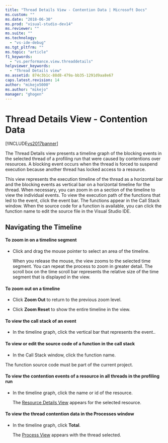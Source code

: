 ```yaml
---
title: "Thread Details View - Contention Data | Microsoft Docs"
ms.custom: ""
ms.date: "2018-06-30"
ms.prod: "visual-studio-dev14"
ms.reviewer: ""
ms.suite: ""
ms.technology: 
  - "vs-ide-debug"
ms.tgt_pltfrm: ""
ms.topic: "article"
f1_keywords: 
  - "vs.performance.view.threaddetails"
helpviewer_keywords: 
  - "Thread Details view"
ms.assetid: 874c3b1c-88d8-479a-bb35-1291d9aa8e67
caps.latest.revision: 14
author: "mikejo5000"
ms.author: "mikejo"
manager: "ghogen"
---
```

# Thread Details View - Contention Data
[!INCLUDE[vs2017banner](../includes/vs2017banner.md)]

  
The Thread Details view presents a timeline graph of the blocking events in the selected thread of a profiling run that were caused by contentions over resources. A blocking event occurs when the thread is forced to suspend execution because another thread has locked access to a resource.  
  
 This view represents the execution timeline of the thread as a horizontal bar and the blocking events as vertical bar on a horizontal timeline for the thread. When necessary, you can zoom in on a section of the timeline to view the individual events. To view the execution path of the functions that led to the event, click the event bar. The functions appear in the Call Stack window. When the source code for a function is available, you can click the function name to edit the source file in the Visual Studio IDE.  
  
## Navigating the Timeline  
  
#### To zoom in on a timeline segment  
  
-   Click and drag the mouse pointer to select an area of the timeline.  
  
     When you release the mouse, the view zooms to the selected time segment. You can repeat the process to zoom in greater detail. The scroll box on the time scroll bar represents the relative size of the time segment that is displayed in the view.  
  
#### To zoom out on a timeline  
  
-   Click **Zoom Out** to return to the previous zoom level.  
  
-   Click **Zoom Reset** to show the entire timeline in the view.  
  
#### To view the call stack of an event  
  
-   In the timeline graph, click the vertical bar that represents the event..  
  
#### To view or edit the source code of a function in the call stack  
  
-   In the Call Stack window, click the function name.  
  
 The function source code must be part of the current project.  
  
#### To view the contention events of a resource in all threads in the profiling run  
  
-   In the timeline graph, click the name or id of the resource.  
  
     The [Resource Details View](../profiling/resource-details-view-contention-data.md) appears for the selected resource.  
  
#### To view the thread contention data in the Processes window  
  
-   In the timeline graph, click **Total**.  
  
     The [Process View](../profiling/process-view-contention-data.md) appears with the thread selected.



